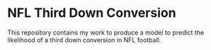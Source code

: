 # NFL Third Down Conversion
This repository contains my work to produce a model to predict the likelihood of a third down conversion in NFL football.
